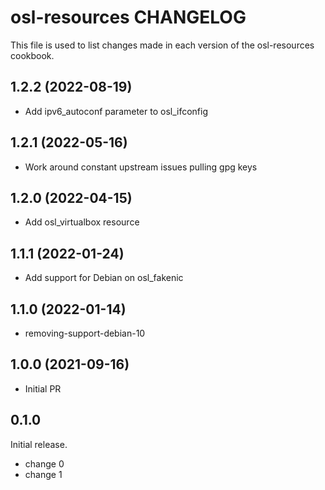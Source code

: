 # osl-resources CHANGELOG

This file is used to list changes made in each version of the osl-resources cookbook.

1.2.2 (2022-08-19)
------------------
- Add ipv6_autoconf parameter to osl_ifconfig

1.2.1 (2022-05-16)
------------------
- Work around constant upstream issues pulling gpg keys

1.2.0 (2022-04-15)
------------------
- Add osl_virtualbox resource

1.1.1 (2022-01-24)
------------------
- Add support for Debian on osl_fakenic

1.1.0 (2022-01-14)
------------------
- removing-support-debian-10

1.0.0 (2021-09-16)
------------------
- Initial PR

## 0.1.0

Initial release.

- change 0
- change 1
